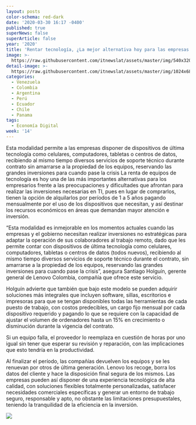 ```yaml
---
layout: posts
color-schema: red-dark
date: '2020-03-30 16:17 -0400'
published: true
superNews: false
superArticle: false
year: '2020'
title: 'Rentar tecnología, ¿La mejor alternativa hoy para las empresas ?'
image: >-
  https://raw.githubusercontent.com/itnewslat/assets/master/img/540x320/Centro-de-Control-p.jpg
detail-image: >-
  https://raw.githubusercontent.com/itnewslat/assets/master/img/1024x680/Centro-de-Control-g.jpg
categories:
  - Venezuela
  - Colombia
  - Argentina
  - Perú
  - Ecuador
  - Chile
  - Panama
tags:
  - Economía Digital
week: '14'
---
```

Esta modalidad permite a las empresas disponer de dispositivos de última tecnología como celulares, computadores, tabletas o centros de datos, recibiendo al mismo tiempo diversos servicios de soporte técnico durante contrato sin amarrarse a la propiedad de los equipos, reservando las grandes inversiones para cuando pase la crisis
La renta de equipos de tecnología es hoy una de las más importantes alternativas para los empresarios frente a las preocupaciones y dificultades que afrontan para realizar las inversiones necesarias en TI, pues en lugar de comprarlos, tienen la opción de alquilarlos por períodos de 1 a 5 años pagando mensualmente por el uso de los dispositivos que necesitan, y así destinar los recursos económicos en áreas que demandan mayor atención e inversión.

“Esta modalidad es inmejorable en los momentos actuales cuando las empresas y el gobierno necesitan realizar inversiones no estratégicas para adaptar la operación de sus colaboradores al trabajo remoto,  dado que les permite contar con dispositivos de última tecnología como celulares, computadores, tabletas o centros de datos (todos nuevos), recibiendo al mismo tiempo diversos servicios de soporte técnico durante el contrato, sin amarrarse a la propiedad de los equipos, reservando las grandes inversiones para cuando pase la crisis”, asegura Santiago Holguín, gerente general de Lenovo Colombia, compañía que ofrece este servicio.

Holguín advierte que también que bajo este modelo se pueden adquirir soluciones más integrales que incluyen software, sillas, escritorios e impresoras para que  se tengan  disponibles todas las herramientas de cada puesto de trabajo, con costos predecibles, un cargo fijo mensual por cada dispositivo requerido y pagando lo que se requiere con la capacidad de ajustar el volumen de ordenadores hasta un 15% en crecimiento o disminución durante la vigencia del contrato. 

Si un equipo falla, el proveedor lo reemplaza en cuestión de horas por uno igual sin tener que esperar su revisión y reparación, con las implicaciones que esto tendría en la productividad. 

Al finalizar el período, las compañías devuelven los equipos y se les renuevan por otros de última generación. Lenovo los recoge, borra los datos del cliente y hace la disposición final segura de los mismos.
Las empresas pueden así disponer de una experiencia tecnológica de alta calidad,  con soluciones flexibles totalmente personalizadas, satisfacer necesidades comerciales específicas y generar un entorno de trabajo seguro, responsable y apto, no obstante las limitaciones presupuestales, teniendo la tranquilidad de la eficiencia en la inversión.

<img src="https://tracker.metricool.com/c3po.jpg?hash=56f88a41e39ab42c063cc51676587a04"/>